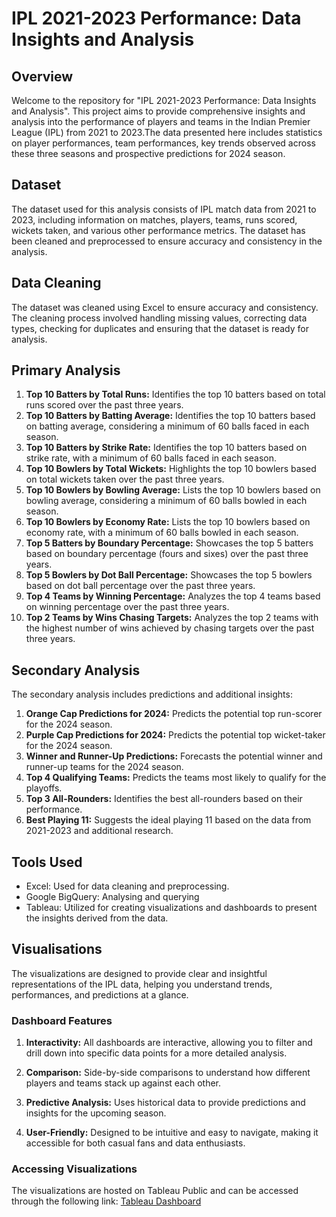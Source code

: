 # IPL 2021-2023 Performance: Data Insights and Analysis

## Overview
Welcome to the repository for "IPL 2021-2023 Performance: Data Insights and Analysis". This project aims to provide comprehensive insights and analysis into the performance of players and teams in the Indian Premier League (IPL) from 2021 to 2023.The data presented here includes statistics on player performances, team performances, key trends observed across these three seasons and prospective predictions for 2024 season.

## Dataset
The dataset used for this analysis consists of IPL match data from 2021 to 2023, including information on matches, players, teams, runs scored, wickets taken, and various other performance metrics. The dataset has been cleaned and preprocessed to ensure accuracy and consistency in the analysis.

## Data Cleaning
The dataset was cleaned using Excel to ensure accuracy and consistency. The cleaning process involved handling missing values, correcting data types, checking for duplicates and ensuring that the dataset is ready for analysis.

## Primary Analysis
1. **Top 10 Batters by Total Runs:** Identifies the top 10 batters based on total runs scored over the past three years.
2. **Top 10 Batters by Batting Average:** Identifies the top 10 batters based on batting average, considering a minimum of 60 balls faced in each season.
3. **Top 10 Batters by Strike Rate:** Identifies the top 10 batters based on strike rate, with a minimum of 60 balls faced in each season.
4. **Top 10 Bowlers by Total Wickets:** Highlights the top 10 bowlers based on total wickets taken over the past three years.
5. **Top 10 Bowlers by Bowling Average:** Lists the top 10 bowlers based on bowling average, considering a minimum of 60 balls bowled in each season.
6. **Top 10 Bowlers by Economy Rate:** Lists the top 10 bowlers based on economy rate, with a minimum of 60 balls bowled in each season.
7. **Top 5 Batters by Boundary Percentage:** Showcases the top 5 batters based on boundary percentage (fours and sixes) over the past three years.
8. **Top 5 Bowlers by Dot Ball Percentage:** Showcases the top 5 bowlers based on dot ball percentage over the past three years.
9. **Top 4 Teams by Winning Percentage:** Analyzes the top 4 teams based on winning percentage over the past three years.
10. **Top 2 Teams by Wins Chasing Targets:** Analyzes the top 2 teams with the highest number of wins achieved by chasing targets over the past three years.

## Secondary Analysis
The secondary analysis includes predictions and additional insights:
1. **Orange Cap Predictions for 2024:** Predicts the potential top run-scorer for the 2024 season.
2. **Purple Cap Predictions for 2024:** Predicts the potential top wicket-taker for the 2024 season.
3. **Winner and Runner-Up Predictions:** Forecasts the potential winner and runner-up teams for the 2024 season.
4. **Top 4 Qualifying Teams:** Predicts the teams most likely to qualify for the playoffs.
5. **Top 3 All-Rounders:** Identifies the best all-rounders based on their performance.
6. **Best Playing 11:** Suggests the ideal playing 11 based on the data from 2021-2023 and additional research.

## Tools Used
- Excel: Used for data cleaning and preprocessing.
- Google BigQuery: Analysing and querying
- Tableau: Utilized for creating visualizations and dashboards to present the insights derived from the data.

## Visualisations
The visualizations are designed to provide clear and insightful representations of the IPL data, helping you understand trends, performances, and predictions at a glance.

### Dashboard Features
1. **Interactivity:** All dashboards are interactive, allowing you to filter and drill down into specific data points for a more detailed analysis.

2. **Comparison:** Side-by-side comparisons to understand how different players and teams stack up against each other.

3. **Predictive Analysis:** Uses historical data to provide predictions and insights for the upcoming season.

4. **User-Friendly:** Designed to be intuitive and easy to navigate, making it accessible for both casual fans and data enthusiasts.

### Accessing Visualizations
The visualizations are hosted on Tableau Public and can be accessed through the following link: [Tableau Dashboard](https://public.tableau.com/app/profile/aiswariya.r2669/viz/iplanalysiscodebasicsproject/index)



